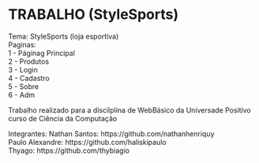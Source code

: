# TRABALHO (StyleSports)
Tema: StyleSports (loja esportiva)<br>
Paginas:<br>
1 - Páginag Principal<br>
2 - Produtos<br>
3 - Login<br>
4 - Cadastro<br>
5 - Sobre<br>
6 - Adm<br>

<p>Trabalho realizado para a discilplina de WebBásico da Universade Positivo curso de Ciência da Computação</p>
Integrantes:
Nathan Santos: https://github.com/nathanhenriquy <br>
Paulo Alexandre: https://github.com/haliskipaulo <br>
Thyago: https://github.com/thybiagio <br>

